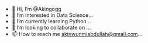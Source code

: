 - 👋 Hi, I’m @Akingogg
- 👀 I’m interested in Data Science...
- 🌱 I’m currently learning Python...
- 💞️ I’m looking to collaborate on ...
- 📫 How to reach me akinwunmiabdullah@gmail.com...

<!---
Akingogg/Akingogg is a ✨ special ✨ repository because its `README.md` (this file) appears on your GitHub profile.
You can click the Preview link to take a look at your changes.
--->
